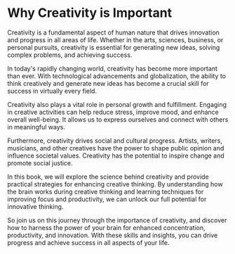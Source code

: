 Why Creativity is Important
=========================================

Creativity is a fundamental aspect of human nature that drives innovation and progress in all areas of life. Whether in the arts, sciences, business, or personal pursuits, creativity is essential for generating new ideas, solving complex problems, and achieving success.

In today's rapidly changing world, creativity has become more important than ever. With technological advancements and globalization, the ability to think creatively and generate new ideas has become a crucial skill for success in virtually every field.

Creativity also plays a vital role in personal growth and fulfillment. Engaging in creative activities can help reduce stress, improve mood, and enhance overall well-being. It allows us to express ourselves and connect with others in meaningful ways.

Furthermore, creativity drives social and cultural progress. Artists, writers, musicians, and other creatives have the power to shape public opinion and influence societal values. Creativity has the potential to inspire change and promote social justice.

In this book, we will explore the science behind creativity and provide practical strategies for enhancing creative thinking. By understanding how the brain works during creative thinking and learning techniques for improving focus and productivity, we can unlock our full potential for innovative thinking.

So join us on this journey through the importance of creativity, and discover how to harness the power of your brain for enhanced concentration, productivity, and innovation. With these skills and insights, you can drive progress and achieve success in all aspects of your life.
